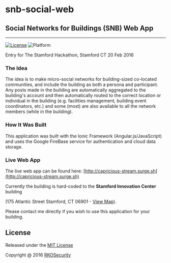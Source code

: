 # snb-social-web

## Social Networks for Buildings (SNB) Web App
---
[![License](https://img.shields.io/badge/license-MIT-orange.svg?style=flat-square)](https://raw.githubusercontent.com/mkobar/snb-social-web/master/LICENSE)
![Platform](https://img.shields.io/badge/platform-Web-orange.svg)

Entry for The Stamford Hackathon, Stamford CT 20 Feb 2016

### The Idea
The idea is to make micro-social networks for building-sized co-located communities, and include the building as both a persona and participant.  Any posts made in the building are automatically aggregated to the building's account and then automatically routed to the correct location or individual in the building (e.g. facilities management, building event coordinators, etc.) and some (most) are also available to all the network members (while in the building).

### How It Was Built
This application was built with the Ionic Framework (Angular.js/JavaScript) and uses the Google FireBase service for authentication and cloud data storage.

### Live Web App

The live web app can be found here:  [http://capricious-stream.surge.sh](http://capricious-stream.surge.sh)

Currently the building is hard-coded to the **Stamford Innovation Center** building 

(175 Atlantic Street Stamford, CT 06901 - [View Map](https://www.google.com/maps/place/175+Atlantic+St,+Stamford,+CT+06901/@41.0529486,-73.5420202,17z/)).

Please contact me directly if you wish to use this application for your building.

## License

Released under the [MIT License](http://opensource.org/licenses/MIT)

Copyright @ 2016 [RKOSecurity](http://www.rkosecurity.com)
